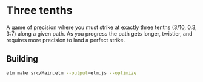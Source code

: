 # Three tenths

A game of precision where you must strike at exactly three tenths (3/10, 0.3, 3:7) along a given path. As you progress the path gets longer, twistier, and requires more precision to land a perfect strike.

## Building

```sh
elm make src/Main.elm --output=elm.js --optimize
```

